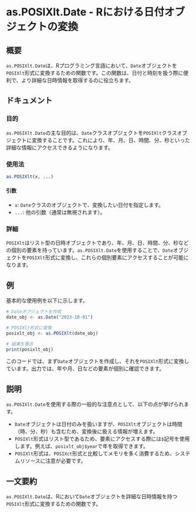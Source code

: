 <!--
Meta Description: # as.POSIXlt.Date - Rにおける日付オブジェクトの変換 ## 概要 `as.POSIXlt.Date`は、Rプログラミング言語において、`Date`オブジェクトを`POSIXlt`形式に変換するための関数です。この関数は、日付と時刻を扱う際に便利で、より詳細な日時情報を取得するのに...
Meta Keywords: posixlt, date, posixlt_obj, オブジェクトを, 形式に変換するための関数です
-->

# as.POSIXlt.Date - Rにおける日付オブジェクトの変換

## 概要
`as.POSIXlt.Date`は、Rプログラミング言語において、`Date`オブジェクトを`POSIXlt`形式に変換するための関数です。この関数は、日付と時刻を扱う際に便利で、より詳細な日時情報を取得するのに役立ちます。

## ドキュメント
### 目的
`as.POSIXlt.Date`の主な目的は、`Date`クラスオブジェクトを`POSIXlt`クラスオブジェクトに変換することです。これにより、年、月、日、時間、分、秒といった詳細な情報にアクセスできるようになります。

### 使用法
```R
as.POSIXlt(x, ...)
```

#### 引数
- `x`: `Date`クラスのオブジェクトで、変換したい日付を指定します。
- `...`: 他の引数（通常は無視されます）。

### 詳細
`POSIXlt`はリスト型の日時オブジェクトであり、年、月、日、時間、分、秒などの個別の要素を持っています。`as.POSIXlt.Date`を使用することで、`Date`オブジェクトを`POSIXlt`形式に変換し、これらの個別要素にアクセスすることが可能になります。

## 例
基本的な使用例を以下に示します。

```R
# Dateオブジェクトを作成
date_obj <- as.Date("2023-10-01")

# POSIXlt形式に変換
posixlt_obj <- as.POSIXlt(date_obj)

# 結果を表示
print(posixlt_obj)
```

このコードでは、まず`Date`オブジェクトを作成し、それを`POSIXlt`形式に変換しています。出力では、年や月、日などの要素が個別に確認できます。

## 説明
`as.POSIXlt.Date`を使用する際の一般的な注意点として、以下の点が挙げられます。

- `Date`オブジェクトは日付のみを扱いますが、`POSIXlt`オブジェクトは時間（時、分、秒）も含むため、変換後に扱える情報が増えます。
- `POSIXlt`形式はリスト型であるため、要素にアクセスする際には`$`記号を使用します。例えば、`posixlt_obj$year`で年を取得できます。
- `POSIXlt`形式は、`POSIXct`形式と比較してメモリを多く消費するため、システムリソースに注意が必要です。

## 一文要約
`as.POSIXlt.Date`は、Rにおいて`Date`オブジェクトを詳細な日時情報を持つ`POSIXlt`形式に変換するための関数です。